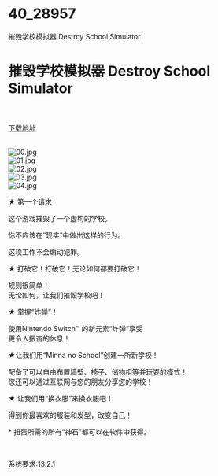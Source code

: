 # 40_28957
摧毁学校模拟器 Destroy School Simulator
# 摧毁学校模拟器 Destroy School Simulator
 <br/></br>
[下载地址](https://www.switch520.cc/article/28957 "下载地址")
<br/></br>

<p><img title="00.jpg" src="https://www.switch520.cc/muke_img/2022_04_01_617d23dc917b0.jpg" alt="00.jpg"><br>
<img title="01.jpg" src="https://www.switch520.cc/muke_img/2022_04_01_e6f34d4cbf55c.jpg" alt="01.jpg"><br>
<img title="02.jpg" src="https://www.switch520.cc/muke_img/2022_04_01_f0c052f4ac7db.jpg" alt="02.jpg"><br>
<img title="03.jpg" src="https://www.switch520.cc/muke_img/2022_04_01_2b0ce4b85e6b1.jpg" alt="03.jpg"><br>
<img title="04.jpg" src="https://www.switch520.cc/muke_img/2022_04_01_ef4801a79ce85.jpg" alt="04.jpg"></p>
<p>★ 第一个请求</p>
<p>这个游戏摧毁了一个虚构的学校。</p>
<p>你不应该在“现实”中做出这样的行为。</p>
<p>这项工作不会煽动犯罪。</p>
<p>★ 打破它！打破它！无论如何都要打破它！</p>
<p>规则很简单！<br>
无论如何，让我们摧毁学校吧！</p>
<p>★ 掌握“炸弹”！</p>
<p>使用Nintendo Switch™ 的新元素“炸弹”享受<br>
更令人振奋的休息！</p>
<p>★让我们用“Minna no School”创建一所新学校！</p>
<p>配备了可以自由布置墙壁、椅子、储物柜等并玩耍的模式！<br>
您还可以通过互联网与您的朋友分享您的学校！</p>
<p>★ 让我们用“换衣服”来换衣服吧！</p>
<p>得到你最喜欢的服装和发型，改变自己！</p>
<p>* 扭蛋所需的所有“神石”都可以在软件中获得。</p>
<p>&nbsp;</p>
<p>系统要求:13.2.1</p>



